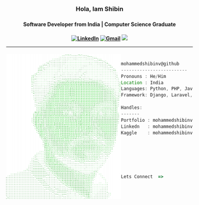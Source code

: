 <div align="center" width="100%" height="100%" >

<h3>Hola, Iam Shibin <h3>
<h4>Software Developer from India | Computer Science Graduate<h4>
 
[![LinkedIn](https://img.shields.io/badge/linkedin-%230077B5.svg?style=for-the-badge&logo=linkedin&logoColor=white)](https://www.linkedin.com/in/mohdshibin/)
[![Gmail](https://img.shields.io/badge/%20-Send%20Mail-black?color=14171A&labelColor=ef5350&logo=gmail&logoColor=ffffff&style=for-the-badge)](mailto:shibinvgl@gmail.com)
![](https://komarev.com/ghpvc/?username=yeazin&color=brightgreen&style=for-the-badge)

<hr>
</div>


<div>
<img align="left" src="assets/profile-removedbg.png" alt="Profie Pic" width="310" />

```javascript

mohammedshibinv@github
-------------------------
Pronouns : He/Him
Location : India
Languages: Python, PHP, Javascript
Framework: Django, Laravel, React, Flutter

Handles:
-------
Portfolio : mohammedshibinv.web.app
Linkedn   : mohammedshibinv
Kaggle    : mohammedshibinv

                                 ▬▬▬.◙.▬▬▬
                                    ▂▄▄▓▄▄▂
                                 ◢◤ █▀▀████▄▄▄▄__◢◤
                                 █▄▂█ █▄███▀▀▀▀▀▀▀╬
                                  ◥█████◤
Lets Connect  =>                  ══╩══╩══
```
</div>




<!-- 
 <table align="center" width="100%" height="100%" >
   <tr>
     <td> 
  
![Github stats](https://github-readme-stats.vercel.app/api?username=MohdShibin&theme=radical&show_icons=true&count_private=true&hide=issues) </td>
     <td> [![Top Langs](https://github-readme-stats.vercel.app/api/top-langs/?username=yeazin&theme=radical&layout=compact)](https://github.com/MohdShibin) </td>
   </tr>
  </table>

<hr>
<h3 align="center" > 🚀 Languages - Frameworks - Tools - Libraries - Workspace 🚀</h3>
<p align="center">
    <img src="https://skillicons.dev/icons?i=django,react,python,dart,flutter,laravel,firebase,bootstrap,html,css,figma,git,js,postman,php,mysql,github,gitlab" 
</p>
 --> 
